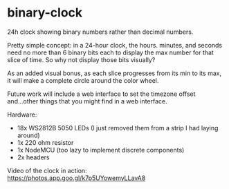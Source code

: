 # binary-clock
24h clock showing binary numbers rather than decimal numbers.

Pretty simple concept: in a 24-hour clock, the hours. minutes, and seconds need no more than 6 binary bits each to display the max number for that slice of time. So why not display those bits visually?

As an added visual bonus, as each slice progresses from its min to its max, it will make a complete circle around the color wheel.

Future work will include a web interface to set the timezone offset and...other things that you might find in a web interface.

Hardware:
* 18x WS2812B 5050 LEDs (I just removed them from a strip I had laying around)
* 1x 220 ohm resistor
* 1x NodeMCU (too lazy to implement discrete components)
* 2x headers

Video of the clock in action: https://photos.app.goo.gl/k7p5UYowemyLLavA8
